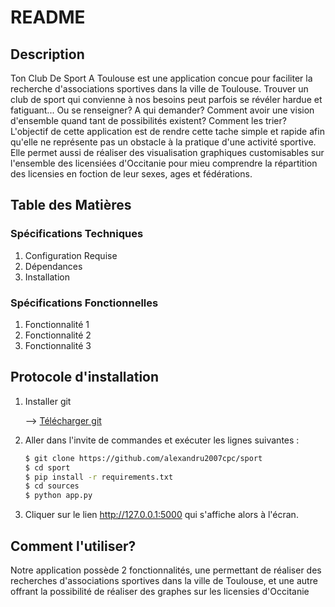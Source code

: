 # README
## Description
Ton Club De Sport A Toulouse est une application concue pour faciliter la recherche d'associations sportives dans la ville de Toulouse. Trouver un club de sport qui convienne à nos besoins peut parfois se révéler hardue et fatiguant... Ou se renseigner? A qui demander? Comment avoir une vision d'ensemble quand tant de possibilités existent? Comment les trier? 
L'objectif de cette application est de rendre cette tache simple et rapide afin qu'elle ne représente pas un obstacle à la pratique d'une activité sportive. Elle permet aussi de réaliser des visualisation graphiques customisables sur l'ensemble des licensiées d'Occitanie pour mieu comprendre la répartition des licensies en foction de leur sexes, ages et fédérations.

## Table des Matières

### Spécifications Techniques
1. Configuration Requise
2. Dépendances
3. Installation

### Spécifications Fonctionnelles
1. Fonctionnalité 1
2. Fonctionnalité 2
3. Fonctionnalité 3


## Protocole d'installation

1) Installer git
   
   --> [Télécharger git](https://git-scm.com/downloads)
     
2) Aller dans l'invite de commandes et exécuter les lignes suivantes :

     ```bash
     $ git clone https://github.com/alexandru2007cpc/sport
     $ cd sport
     $ pip install -r requirements.txt
     $ cd sources
     $ python app.py
     
3) Cliquer sur le lien http://127.0.0.1:5000 qui s'affiche alors à l'écran.

## Comment l'utiliser?
Notre application possède 2 fonctionnalités, une permettant de réaliser des recherches d'associations sportives dans la ville de Toulouse, et une autre offrant la possibilité de réaliser des graphes sur les licensies d'Occitanie





